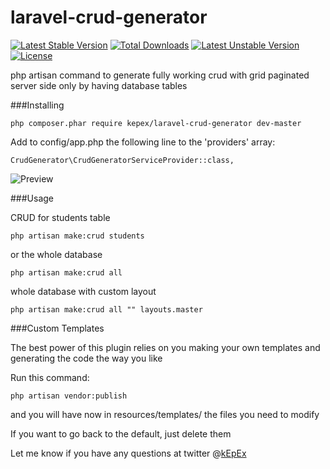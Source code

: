 # laravel-crud-generator

[![Latest Stable Version](https://poser.pugx.org/kepex/laravel-crud-generator/v/stable)](https://packagist.org/packages/kepex/laravel-crud-generator) [![Total Downloads](https://poser.pugx.org/kepex/laravel-crud-generator/downloads)](https://packagist.org/packages/kepex/laravel-crud-generator) [![Latest Unstable Version](https://poser.pugx.org/kepex/laravel-crud-generator/v/unstable)](https://packagist.org/packages/kepex/laravel-crud-generator) [![License](https://poser.pugx.org/kepex/laravel-crud-generator/license)](https://packagist.org/packages/kepex/laravel-crud-generator)

php artisan command to generate fully working crud with grid paginated server side only by having database tables


###Installing

	php composer.phar require kepex/laravel-crud-generator dev-master


Add to config/app.php the following line to the 'providers' array:

    CrudGenerator\CrudGeneratorServiceProvider::class,


![Preview](https://raw.githubusercontent.com/kEpEx/laravel-crud-generator/master/preview.gif)


###Usage


CRUD for students table

	php artisan make:crud students

or the whole database

	php artisan make:crud all

whole database with custom layout

	php artisan make:crud all "" layouts.master 

###Custom Templates

The best power of this plugin relies on you making your own templates and generating the code the way you like

Run this command:

    php artisan vendor:publish

and you will have now in resources/templates/ the files you need to modify

If you want to go back to the default, just delete them

Let me know if you have any questions at twitter @[kEpEx](https://twitter.com/kepex)